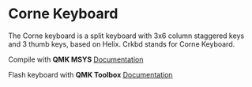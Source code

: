 # Corne Keyboard

The Corne keyboard is a split keyboard with 3x6 column staggered keys and 3 thumb keys, based on Helix. Crkbd stands for Corne Keyboard.

Compile with **QMK MSYS** [Documentation](https://docs.qmk.fm/#/)

Flash keyboard with **QMK Toolbox** [Documentation](https://docs.qmk.fm/#/newbs_flashing)